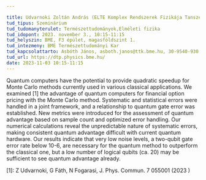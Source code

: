 ```yaml
---

title: Udvarnoki Zoltán András (ELTE Komplex Rendszerek Fizikája Tanszék) Monte Carlo option pricing on quantum computers is a quantum advantage achievable?
tud_tipus: Szeminárium
tud_tudomanyterulet: Természettudományok,Elméleti fizika 
tud_idopont: 2023. november 3., 10:15-11:15
tud_helyszin: BME, F3 épület, magasföldszint 1.
tud_intezmeny: BME Természettudományi Kar 
tud_kapcsolattarto: Asbóth János, asboth.janos@ttk.bme.hu, 30-9540-930
tud_url: https://dtp.physics.bme.hu/
date: 2023-11-03 10:15-11:15
---
```

Quantum computers have the potential to provide quadratic speedup for Monte Carlo methods currently used in various classical applications. We examined [1] the advantage of quantum computers for financial option pricing with the Monte Carlo method. Systematic and statistical errors were handled in a joint framework, and a relationship to quantum gate error was established. New metrics were introduced for the assessment of quantum advantage based on sample count and optimized error handling.  Our numerical calculations reveal the unpredictable nature of systematic errors, making consistent quantum advantage difficult with current quantum hardware. Our results indicate that very low noise levels, a two-qubit gate error rate below 10-6, are necessary for the quantum method to outperform the classical one, but a low number of logical qubits (ca. 20) may be sufficient to see quantum advantage already.

[1]: Z Udvarnoki, G Fáth, N Fogarasi, J. Phys. Commun. 7 055001 (2023 )
